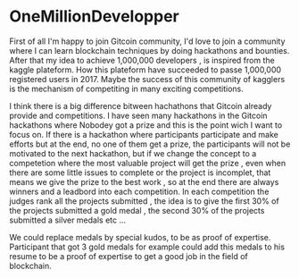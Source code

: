 # OneMillionDevelopper


First of all I'm happy to join Gitcoin community, I'd love to join a community where I can learn blockchain techniques by doing hackathons and bounties. After that my idea to achieve 1,000,000 developers , is inspired from the kaggle plateform. How this plateform have succeeded to passe 1,000,000 registered users in 2017. Maybe the success of this community of kagglers is the mechanism of competiting in many exciting competitions. 

I think there is a big difference bitween hachathons that Gitcoin already provide and competitions. I have seen many hackathons in the Gitcoin hackathons where Nobodey got a prize and this is the point wich I want to focus on. If there is a hackathon where participants participate and make efforts but at the end, no one of them get a prize, the participants will not be motivated to the next hackathon, but if we change the concept to a competetion where the most valuable project will get the prize , even when there are some little issues to complete or the project is incomplet, that means we give the prize to the best work , so at the end there are always winners and a leadbord into each competition. In each competition the judges rank all the projects submitted , the idea is to give the first 30% of the projects submitted a gold medal , the second 30% of the projects submitted a silver medals etc ...

We could replace medals by special kudos, to be as proof of expertise. Participant that got 3 gold medals for example could add this medals to his resume to be a proof of expertise to get a good job in the field of blockchain.         
